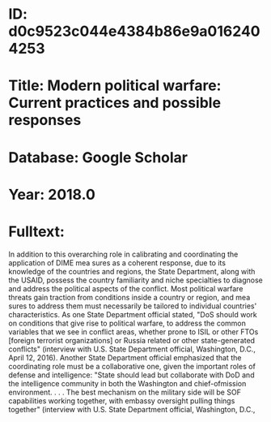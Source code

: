 # ID: d0c9523c044e4384b86e9a0162404253
# Title: Modern political warfare: Current practices and possible responses
# Database: Google Scholar
# Year: 2018.0
# Fulltext:
In addition to this overarching role in calibrating and coordinating the application of DIME mea sures as a coherent response, due to its knowledge of the countries and regions, the State Department, along with the USAID, possess the country familiarity and niche specialties to diagnose and address the political aspects of the conflict.
Most political warfare threats gain traction from conditions inside a country or region, and mea sures to address them must necessarily be tailored to individual countries' characteristics.
As one State Department official stated, "DoS should work on conditions that give rise to political warfare, to address the common variables that we see in conflict areas, whether prone to ISIL or other FTOs [foreign terrorist organizations] or Russia related or other state-generated conflicts" (interview with U.S. State Department official, Washington, D.C., April 12, 2016).
Another State Department official emphasized that the coordinating role must be a collaborative one, given the important roles of defense and intelligence: "State should lead but collaborate with DoD and the intelligence community in both the Washington and chief-ofmission environment. . . .
The best mechanism on the military side will be SOF capabilities working together, with embassy oversight pulling things together" (interview with U.S. State Department official, Washington, D.C.,